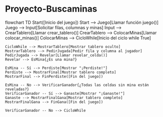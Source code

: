 # Proyecto-Buscaminas


flowchart TD
    Start([Inicio del juego])
    Start --> Juego[Llamar función juego()]
    Juego --> Input[Solicitar filas, columnas y minas]
    Input --> CrearTablero[Llamar crear_tablero()]
    CrearTablero --> ColocarMinas[Llamar colocar_minas()]
    ColocarMinas --> CicloWhile[Inicio del ciclo while True]

    CicloWhile --> MostrarTablero[Mostrar tablero oculto]
    MostrarTablero --> PedirJugada[Pedir fila y columna al jugador]
    PedirJugada --> Revelar[Llamar revelar_celda()]
    Revelar --> EsMina{¿Es una mina?}

    EsMina -- Sí --> Perdiste[Mostrar "¡Perdiste!"]
    Perdiste --> MostrarFinal[Mostrar tablero completo]
    MostrarFinal --> FinPerdiste([Fin del juego])

    EsMina -- No --> VerificarGanador{¿Todas las celdas sin mina están reveladas?}
    VerificarGanador -- Sí --> Ganaste[Mostrar "¡Ganaste!"]
    Ganaste --> MostrarFinalGana[Mostrar tablero completo]
    MostrarFinalGana --> FinGana([Fin del juego])

    VerificarGanador -- No --> CicloWhile
